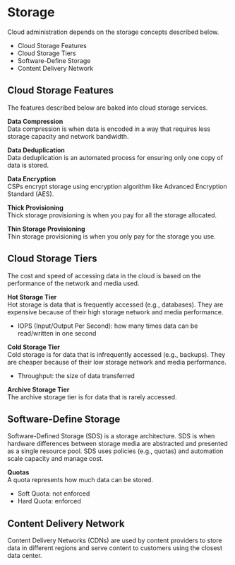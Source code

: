 # Storage
Cloud administration depends on the storage concepts described below. 

* Cloud Storage Features
* Cloud Storage Tiers
* Software-Define Storage
* Content Delivery Network

## Cloud Storage Features
The features described below are baked into cloud storage services. 

**Data Compression**  
Data compression is when data is encoded in a way that requires less storage capacity and network bandwidth. 

**Data Deduplication**  
Data deduplication is an automated process for ensuring only one copy of data is stored. 

**Data Encryption**  
CSPs encrypt storage using encryption algorithm like Advanced Encryption Standard (AES).

**Thick Provisioning**  
Thick storage provisioning is when you pay for all the storage allocated. 

**Thin Storage Provisioning**  
Thin storage provisioning is when you only pay for the storage you use. 

## Cloud Storage Tiers
The cost and speed of accessing data in the cloud is based on the performance of the network and media used. 

**Hot Storage Tier**  
Hot storage is data that is frequently accessed (e.g., databases). They are expensive because of their high storage network and media performance. 
* IOPS (Input/Output Per Second): how many times data can be read/written in one second

**Cold Storage Tier**  
Cold storage is for data that is infrequently accessed (e.g., backups). They are cheaper because of their low storage network and media performance. 
* Throughput: the size of data transferred

**Archive Storage Tier**  
The archive storage tier is for data that is rarely accessed. 

## Software-Define Storage
Software-Defined Storage (SDS) is a storage architecture. SDS is when hardware differences between storage media are abstracted and presented as a single resource pool. SDS uses policies (e.g., quotas) and automation scale capacity and manage cost.

**Quotas**  
A quota represents how much data can be stored. 
* Soft Quota: not enforced
* Hard Quota: enforced

## Content Delivery Network
Content Delivery Networks (CDNs) are used by content providers to store data in different regions and serve content to customers using the closest data center. 

